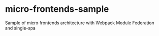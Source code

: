 # micro-frontends-sample
Sample of micro frontends architecture with Webpack Module Federation and single-spa
